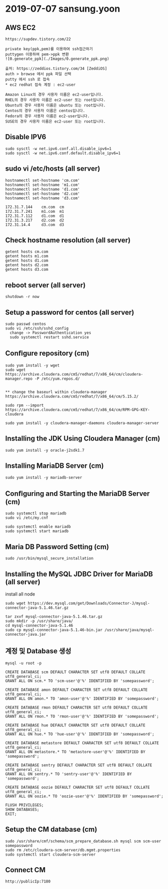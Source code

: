 # 2019-07-07 sansung.yoon 

## AWS EC2
~~~
https://supdev.tistory.com/22

private key(ppk,pem)를 이용하여 ssh접근하기
puttygen 이용하여 pem->ppk 변환
![0.generate_ppk](./Images/0.generate_ppk.png)

출처: https://zeddios.tistory.com/34 [ZeddiOS]
auth > browse 에서 ppk 파일 선택
putty 에서 ssh 로 접속
* ec2 redhat 접속 계정 : ec2-user

Amazon Linux의 경우 사용자 이름은 ec2-user입니다. 
RHEL의 경우 사용자 이름은 ec2-user 또는 root입니다. 
Ubuntu의 경우 사용자 이름은 ubuntu 또는 root입니다. 
Centos의 경우 사용자 이름은 centos입니다. 
Fedora의 경우 사용자 이름은 ec2-user입니다.
SUSE의 경우 사용자 이름은 ec2-user 또는 root입니다.
~~~

## Disable IPV6 
~~~
sudo sysctl -w net.ipv6.conf.all.disable_ipv6=1 
sudo sysctl -w net.ipv6.conf.default.disable_ipv6=1
~~~

## sudo vi /etc/hosts (all server)
~~~
hostnamectl set-hostname 'cm.com' 
hostnamectl set-hostname 'm1.com' 
hostnamectl set-hostname 'd1.com' 
hostnamectl set-hostname 'd2.com' 
hostnamectl set-hostname 'd3.com'
~~~
~~~
172.31.7.144    cm.com  cm 
172.31.7.241    m1.com  m1 
172.31.7.112    d1.com  d1 
172.31.3.217    d2.com  d2 
172.31.14.4     d3.com  d3
~~~

## Check hostname resolution (all server)
~~~
getent hosts cm.com 
getent hosts m1.com 
getent hosts d1.com 
getent hosts d2.com 
getent hosts d3.com
~~~

## reboot server (all server)
~~~
shutdown -r now
~~~

## Setup a password for centos (all server)
~~~
sudo passwd centos 
sudo vi /etc/ssh/sshd_config   
  change -> PasswordAuthentication yes 
  sudo systemctl restart sshd.service
~~~

## Conﬁgure repository (cm)
~~~
sudo yum install -y wget 
sudo wget https://archive.cloudera.com/cm5/redhat/7/x86_64/cm/cloudera-manager.repo -P /etc/yum.repos.d/ 
 
 
** change the baseurl within cloudera-manager https://archive.cloudera.com/cm5/redhat/7/x86_64/cm/5.15.2/ 
~~~
~~~
sudo rpm --import https://archive.cloudera.com/cm5/redhat/7/x86_64/cm/RPM-GPG-KEY-cloudera
~~~
~~~
sudo yum install -y cloudera-manager-daemons cloudera-manager-server
~~~

## Installing the JDK Using Cloudera Manager (cm)
~~~
sudo yum install -y oracle-j2sdk1.7
~~~

## Installing MariaDB Server (cm)
~~~
sudo yum install -y mariadb-server
~~~

## Conﬁguring and Starting the MariaDB Server (cm)
~~~
sudo systemctl stop mariadb 
sudo vi /etc/my.cnf
~~~
~~~
sudo systemctl enable mariadb
sudo systemctl start mariadb
~~~

## Maria DB Password Setting (cm)
~~~
sudo /usr/bin/mysql_secure_installation
~~~
## Installing the MySQL JDBC Driver for MariaDB (all server)
install all node
~~~
sudo wget https://dev.mysql.com/get/Downloads/Connector-J/mysql-connector-java-5.1.46.tar.gz 
~~~
~~~
tar zxvf mysql-connector-java-5.1.46.tar.gz 
sudo mkdir -p /usr/share/java/ 
cd mysql-connector-java-5.1.46 
sudo cp mysql-connector-java-5.1.46-bin.jar /usr/share/java/mysql-connector-java.jar
~~~
## 계정 및 Database 생성
~~~
mysql -u root -p 
 
CREATE DATABASE scm DEFAULT CHARACTER SET utf8 DEFAULT COLLATE utf8_general_ci; 
GRANT ALL ON scm.* TO 'scm-user'@'%' IDENTIFIED BY 'somepassword'; 

CREATE DATABASE amon DEFAULT CHARACTER SET utf8 DEFAULT COLLATE utf8_general_ci; 
GRANT ALL ON amon.* TO 'amon-user'@'%' IDENTIFIED BY 'somepassword'; 
 
CREATE DATABASE rmon DEFAULT CHARACTER SET utf8 DEFAULT COLLATE utf8_general_ci; 
GRANT ALL ON rmon.* TO 'rmon-user'@'%' IDENTIFIED BY 'somepassword'; 
 
CREATE DATABASE hue DEFAULT CHARACTER SET utf8 DEFAULT COLLATE utf8_general_ci; 
GRANT ALL ON hue.* TO 'hue-user'@'%' IDENTIFIED BY 'somepassword'; 
 
CREATE DATABASE metastore DEFAULT CHARACTER SET utf8 DEFAULT COLLATE utf8_general_ci; 
GRANT ALL ON metastore.* TO 'metastore-user'@'%' IDENTIFIED BY 'somepassword'; 
 
CREATE DATABASE sentry DEFAULT CHARACTER SET utf8 DEFAULT COLLATE utf8_general_ci; 
GRANT ALL ON sentry.* TO 'sentry-user'@'%' IDENTIFIED BY 'somepassword'; 
 
CREATE DATABASE oozie DEFAULT CHARACTER SET utf8 DEFAULT COLLATE utf8_general_ci; 
GRANT ALL ON oozie.* TO 'oozie-user'@'%' IDENTIFIED BY 'somepassword'; 
 
FLUSH PRIVILEGES; 
SHOW DATABASES; 
EXIT;
~~~

## Setup the CM database (cm)
~~~
sudo /usr/share/cmf/schema/scm_prepare_database.sh mysql scm scm-user somepassword 
sudo rm /etc/cloudera-scm-server/db.mgmt.properties 
sudo systemctl start cloudera-scm-server
~~~
## Connect CM
~~~
http://publicIp:7180
~~~
